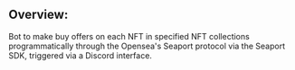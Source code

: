 ## Overview:

Bot to make buy offers on each NFT in specified NFT collections programmatically through the Opensea's Seaport protocol via the Seaport SDK, triggered via a Discord interface. 